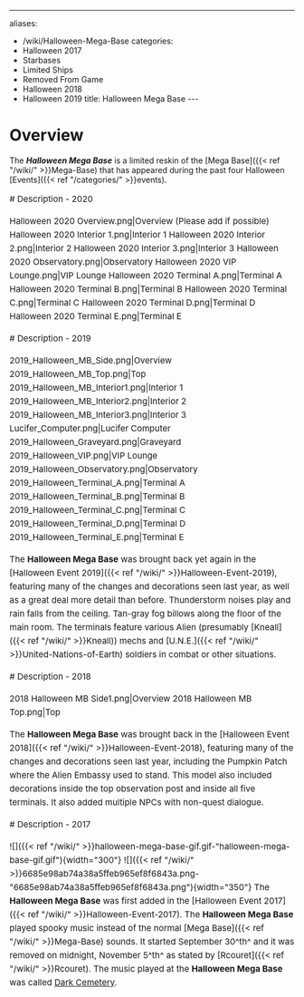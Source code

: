 ---
aliases:
- /wiki/Halloween-Mega-Base
categories:
- Halloween 2017
- Starbases
- Limited Ships
- Removed From Game
- Halloween 2018
- Halloween 2019
title: Halloween Mega Base
---<div class="cardcontainer" style="font-size:15px; line-height:24px">
# Overview

The **_Halloween Mega Base_** is a limited reskin of the [Mega Base]({{< ref "/wiki/" >}}Mega-Base) that has appeared during the past four Halloween [Events]({{< ref "/categories/" >}}events).

</div>
<div class="cardcontainer" style="font-size:15px; line-height:24px">
# Description - 2020

Halloween 2020 Overview.png|Overview (Please add if possible) Halloween 2020 Interior 1.png|Interior 1 Halloween 2020 Interior 2.png|Interior 2 Halloween 2020 Interior 3.png|Interior 3 Halloween 2020 Observatory.png|Observatory Halloween 2020 VIP Lounge.png|VIP Lounge Halloween 2020 Terminal A.png|Terminal A Halloween 2020 Terminal B.png|Terminal B Halloween 2020 Terminal C.png|Terminal C Halloween 2020 Terminal D.png|Terminal D Halloween 2020 Terminal E.png|Terminal E

</div>
<div class="cardcontainer" style="font-size:15px; line-height:24px">
# Description - 2019

2019_Halloween_MB_Side.png|Overview 2019_Halloween_MB_Top.png|Top 2019_Halloween_MB_Interior1.png|Interior 1 2019_Halloween_MB_Interior2.png|Interior 2 2019_Halloween_MB_Interior3.png|Interior 3 Lucifer_Computer.png|Lucifer Computer 2019_Halloween_Graveyard.png|Graveyard 2019_Halloween_VIP.png|VIP Lounge 2019_Halloween_Observatory.png|Observatory 2019_Halloween_Terminal_A.png|Terminal A 2019_Halloween_Terminal_B.png|Terminal B 2019_Halloween_Terminal_C.png|Terminal C 2019_Halloween_Terminal_D.png|Terminal D 2019_Halloween_Terminal_E.png|Terminal E

The **Halloween Mega Base** was brought back yet again in the [Halloween Event 2019]({{< ref "/wiki/" >}}Halloween-Event-2019), featuring many of the changes and decorations seen last year, as well as a great deal more detail than before. Thunderstorm noises play and rain falls from the ceiling. Tan-gray fog billows along the floor of the main room. The terminals feature various Alien (presumably [Kneall]({{< ref "/wiki/" >}}Kneall)) mechs and [U.N.E.]({{< ref "/wiki/" >}}United-Nations-of-Earth) soldiers in combat or other situations.

</div>
<div class="cardcontainer" style="font-size:15px; line-height:24px">
# Description - 2018

2018 Halloween MB Side1.png|Overview 2018 Halloween MB Top.png|Top

The **Halloween Mega Base** was brought back in the [Halloween Event 2018]({{< ref "/wiki/" >}}Halloween-Event-2018), featuring many of the changes and decorations seen last year, including the Pumpkin Patch where the Alien Embassy used to stand. This model also included decorations inside the top observation post and inside all five terminals. It also added multiple NPCs with non-quest dialogue.

</div>
<div class="cardcontainer" style="font-size:15px; line-height:24px">
# Description - 2017

![]({{< ref "/wiki/" >}}halloween-mega-base-gif.gif-"halloween-mega-base-gif.gif"){width="300"} ![]({{< ref "/wiki/" >}}6685e98ab74a38a5ffeb965ef8f6843a.png-"6685e98ab74a38a5ffeb965ef8f6843a.png"){width="350"}
The **Halloween Mega Base** was first added in the [Halloween Event 2017]({{< ref "/wiki/" >}}Halloween-Event-2017). The **Halloween Mega Base** played spooky music instead of the normal [Mega Base]({{< ref "/wiki/" >}}Mega-Base) sounds. It started September 30^th^ and it was removed on midnight, November 5^th^ as stated by [Rcouret]({{< ref "/wiki/" >}}Rcouret). The music played at the **Halloween Mega Base** was called [Dark Cemetery](https://www.youtube.com/watch?v=_m3aO21JO50).

</div>